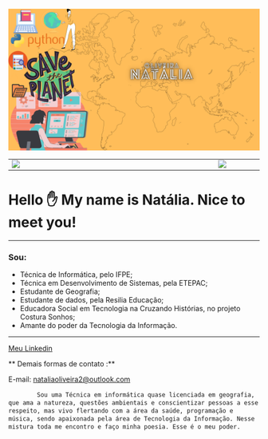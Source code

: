 ![Minha-logo](https://github.com/Natalia-oli/Natalia-oli/blob/main/1.png)

<table>
    <tr>
        <td><img width="400px" align="left" src="https://github-readme-stats.vercel.app/api/top-langs/?username=Natalia-oli&hide=html&layout=compact&theme=buefy" /></td>
        <td><img width="495px" align="left" src="https://github-readme-stats.vercel.app/api?username=Natalia-oli&theme=buefy"/></td>
    </tr>   
</table>
</center> 

# Hello :hand: My name is Natália. Nice to meet you!  
  

**************** 
### **Sou**:

+ Técnica de Informática, pelo IFPE;
+ Técnica em Desenvolvimento de Sistemas, pela ETEPAC;
+ Estudante de Geografia;
+ Estudante de dados, pela Resilia Educação;
+ Educadora Social em Tecnologia na Cruzando Histórias, no projeto Costura Sonhos;
+ Amante do poder da Tecnologia da Informação.
**************** 

[Meu Linkedin](https://www.linkedin.com/in/natalia-gomes-4542781b1/)<!DOCTYPE HTML/> <br/> 

** Demais formas de contato :**

E-mail: nataliaoliveira2@outlook.com  <!DOCTYPE HTML/> <br/> 

            Sou uma Técnica em informática quase licenciada em geografia, que ama a natureza, questões ambientais e conscientizar pessoas a esse respeito, mas vivo flertando com a área da saúde, programação e música, sendo apaixonada pela área de Tecnologia da Informação. Nesse mistura toda me encontro e faço minha poesia. Esse é o meu poder.

